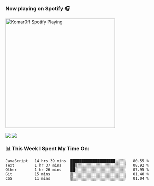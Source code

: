### Now playing on Spotify 🎧

[<img src="https://spotify-playing-puce.vercel.app/api/spotify" alt="Komar0ff Spotify Playing" width="350" />](https://open.spotify.com/user/s6zkxrrclsh72vtvdrqm8ttji)

<a href="https://github.com/Komar0ff/Komar0ff">
  <img align="center" src="https://github-readme-stats.vercel.app/api?username=Komar0ff&count_private=true&show_icons=true&line_height=27&count_private=true&theme=graywhite" />
</a>

<a href="https://github.com/Komar0ff?tab=repositories">
  <img align="center" src="https://github-readme-stats.vercel.app/api/top-langs/?username=Komar0ff&hide=css,html&theme=graywhite" />
</a>

### 📊 This Week I Spent My Time On:
<!--START_SECTION:waka-->
```text
JavaScript   14 hrs 39 mins  ████████████████████░░░░░   80.55 % 
Text         1 hr 37 mins    ██▒░░░░░░░░░░░░░░░░░░░░░░   08.92 % 
Other        1 hr 26 mins    ██░░░░░░░░░░░░░░░░░░░░░░░   07.95 % 
Git          15 mins         ▒░░░░░░░░░░░░░░░░░░░░░░░░   01.40 % 
CSS          11 mins         ▒░░░░░░░░░░░░░░░░░░░░░░░░   01.04 % 
```
<!--END_SECTION:waka-->
